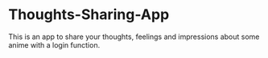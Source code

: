 # Thoughts-Sharing-App

This is an app to share your thoughts, feelings and impressions about some anime with a login function.
